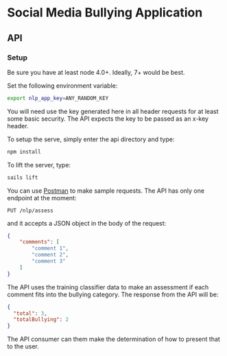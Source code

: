 # Social Media Bullying Application

## API

### Setup
Be sure you have at least node 4.0+. Ideally, 7+ would be best.

Set the following environment variable:

```bash
export nlp_app_key=ANY_RANDOM_KEY
```

You will need use the key generated here in all header requests for at least some basic security. The API expects the key to be passed as an x-key header.

To setup the serve, simply enter the api directory and type:

```bash
npm install
```

To lift the server, type:

```bash
sails lift
```

You can use [Postman](https://www.getpostman.com/apps) to make sample requests. The API has only one endpoint at the moment:

```http
PUT /nlp/assess
```

and it accepts a JSON object in the body of the request:

```json
{
	"comments": [
		"comment 1",
		"comment 2",
		"comment 3"
	]
}
```

The API uses the training classifier data to make an assessment if each comment fits into the bullying category. The response from the API will be:

```json
{
  "total": 3,
  "totalBullying": 2
}
```

The API consumer can them make the determination of how to present that to the user.
